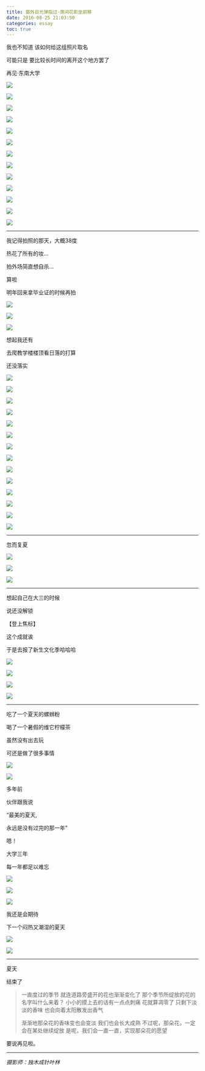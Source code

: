```yaml
---
title: 窗外日光弹指过·席间花影坐前移
date: 2016-08-25 21:03:50
categories: essay
toc: true
---
```


我也不知道
该如何给这组照片取名

可能只是
要比较长时间的离开这个地方罢了

再见·东南大学



![](../../static/image//temporary-separation/1.jpg)                                                         


<!-- more -->

![](../../static/image//temporary-separation/2.jpg)                                 

![](../../static/image//temporary-separation/3.jpg)                                                         


![](../../static/image//temporary-separation/4.jpg)                                 


![](../../static/image//temporary-separation/5.jpg)                                                         


![](../../static/image//temporary-separation/6.jpg)                                                         


![](../../static/image//temporary-separation/7.jpg)                                                         


![](../../static/image//temporary-separation/8.jpg)                                                         


![](../../static/image//temporary-separation/9.jpg)                                                         


![](../../static/image//temporary-separation/10.jpg)                                                         


![](../../static/image//temporary-separation/11.jpg)                                                         


![](../../static/image//temporary-separation/12.jpg)                                                         


![](../../static/image//temporary-separation/13.jpg)                                                         

-------

我记得拍照的那天，大概38度

热花了所有的妆...

拍外场简直想自杀...


算啦

明年回来拿毕业证的时候再拍


![](../../static/image//temporary-separation/14.jpg)                                                         


![](../../static/image//temporary-separation/15.jpg)                                                         


![](../../static/image//temporary-separation/16.jpg)                                                         





想起我还有

去爬教学楼楼顶看日落的打算

还没落实

![](../../static/image//temporary-separation/17.jpg)                                                         

![](../../static/image//temporary-separation/18.jpg)                                                         


![](../../static/image//temporary-separation/19.jpg)                                                         


![](../../static/image//temporary-separation/20.jpg)                                                         


![](../../static/image//temporary-separation/21.jpg)                                                         


![](../../static/image//temporary-separation/22.jpg)                                                         


![](../../static/image//temporary-separation/23.jpg)                                                         

![](../../static/image//temporary-separation/24.jpg)                                                         


![](../../static/image//temporary-separation/25.jpg)                                                         


![](../../static/image//temporary-separation/26.jpg)                                                         


![](../../static/image//temporary-separation/27.jpg)                                                         


![](../../static/image//temporary-separation/28.jpg)                                                         


![](../../static/image//temporary-separation/29.jpg)                                                         

![](../../static/image//temporary-separation/30.jpg)                                                         


--------

忽而复夏

![](../../static/image//temporary-separation/31.jpg)                                                         


![](../../static/image//temporary-separation/32.jpg)                                 



![](../../static/image//temporary-separation/33.jpg)                                                         


-------

想起自己在大三的时候

说还没解锁

【登上焦标】

这个成就诶


于是去报了新生文化季哈哈哈

![](../../static/image//temporary-separation/34.jpg)                                 


![](../../static/image//temporary-separation/35.jpg)                                                         

![](../../static/image//temporary-separation/36.jpg)                                                         

![](../../static/image//temporary-separation/37.jpg)                                 



---------

吃了一个夏天的螺蛳粉

喝了一个暑假的维它柠檬茶

虽然没有出去玩

可还是做了很多事情

![](../../static/image//temporary-separation/38.jpg)                                                         


![](../../static/image//temporary-separation/39.jpg)                                                         


多年前

伙伴跟我说

“最美的夏天,

永远是没有过完的那一年"



嗯！

大学三年

每一年都足以难忘


![](../../static/image//temporary-separation/40.jpg)                                                         


![](../../static/image//temporary-separation/41.jpg)                                                         


![](../../static/image//temporary-separation/42.jpg)                                                         



我还是会期待



下一个闷热又潮湿的夏天

![](../../static/image//temporary-separation/43.jpg)                                 



![](../../static/image//temporary-separation/44.jpg)                                                         

-------


夏天


结束了

>一直度过的季节
>就连道路旁盛开的花也渐渐变化了
>那个季节所绽放的花的名字叫什么来着？
>小小的摸上去的话有一点点刺痛
>花就算凋零了
>只剩下淡淡的香味
>也会向着太阳散发出香气
>
>渐渐地那朵花的香味变也会变淡
>我们也会长大成熟
>不过呢，那朵花，一定会在某处继续绽放
>是呢，我们会一直一直，实现那朵花的愿望


要说再见啦。


---------------
*摄影师：独木成针叶林*
